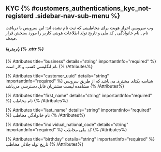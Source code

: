 ## KYC {% #customers_authentications_kyc_not-registerd .sidebar-nav-sub-menu %}
وب سرویس احراز هویت برای مخاطبینی که ثبت نام نشده اند:
این سرویس با دریافت نام , نام خانوادگی , کد ملی و تاریخ تولد اطلاعات هویتی کاربر را مورد سنجش قرار میدهد.


##### پارمترها {% .attr %}

{% Attributes title="business" details="string" importantInfo="required" %}
نام انگلیسی کسب و کار است
{% /Attributes%}

{% Attributes title="customer_uuid" details="string" importantInfo="required" %}
شناسه یکتای مشتری می‌باشد که از طریق سرویس مشاهده لیست مشتریان قابل دسترسی می‌باشد
{% /Attributes%}

{% Attributes title="first_name" details="string" importantInfo="required" %}
نام مخاطب
{% /Attributes%}

{% Attributes title="last_name" details="string" importantInfo="required" %}
نام خانوادگی مخاطب
{% /Attributes%}

{% Attributes title="individual_national_code" details="string" importantInfo="required" %}
 کد ملی مخاطب
{% /Attributes%}

{% Attributes title="birthday" details="string" importantInfo="required" %}
تاریخ تولد جلالی مخاطب
{% /Attributes%}

